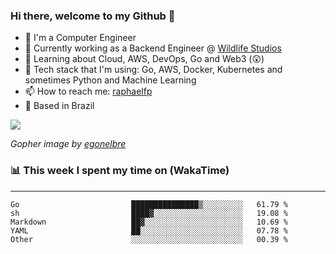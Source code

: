 ### Hi there, welcome to my Github 👋

- 📖 I'm a Computer Engineer
- 🔭 Currently working as a Backend Engineer @ [Wildlife Studios](https://wildlifestudios.com/)
- 🌱 Learning about Cloud, AWS, DevOps, Go and Web3 (😲)
- 🚀 Tech stack that I'm using: Go, AWS, Docker, Kubernetes and sometimes Python and Machine Learning
- 📫 How to reach me: [raphaelfp](https://linkedin.com/in/raphaelfp)
- 🏡 Based in Brazil

![](https://github.com/raphaelfp/gophers/blob/master/.thumb/animation/morning-coffee-3x.gif)

*Gopher image by [egonelbre](https://github.com/egonelbre/)*

### 📊 This week I spent my time on (WakaTime)

---

<!--START_SECTION:waka-->

```text
Go                         ███████████████▒░░░░░░░░░   61.79 %
sh                         ████▓░░░░░░░░░░░░░░░░░░░░   19.08 %
Markdown                   ██▓░░░░░░░░░░░░░░░░░░░░░░   10.69 %
YAML                       ██░░░░░░░░░░░░░░░░░░░░░░░   07.78 %
Other                      ░░░░░░░░░░░░░░░░░░░░░░░░░   00.39 %
```

<!--END_SECTION:waka-->
